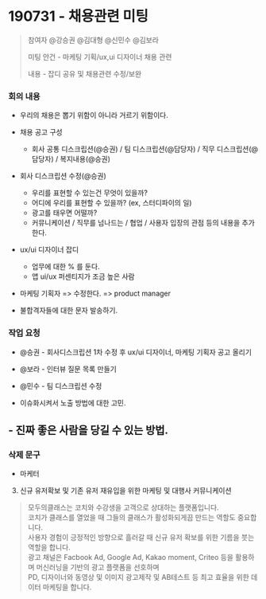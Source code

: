 # 190731 - 채용관련 미팅
> 참여자 @강승권 @김대형 @신민수 @김보라
>
> 미팅 안건 - 마케팅 기획/ux,ui 디자이너 채용 관련
>
> 내용 - 잡디 공유 및 채용관련 수정/보완  



### 회의 내용
- 우리의 채용은 뽑기 위함이 아니라 거르기 위함이다.

- 채용 공고 구성  
  - 회사 공통 디스크립션(@승권) / 팀 디스크립션(@담당자) / 직무 디스크립션(@담당자) / 복지내용(@승권)

- 회사 디스크립션 수정(@승권)
  - 우리를 표현할 수 있는건 무엇이 있을까?  
  - 어디에 우리를 표현할 수 있을까? (ex, 스터디파이의 일)  
  - 광고를 태우면 어떨까?
  - 커뮤니케이션 / 직무를 넘나드는 / 협업 / 사용자 입장의 관점 등의 내용을 추가한다.

- ux/ui 디자이너 잡디  
  - 업무에 대한 % 를 둔다.  
  - 앱 ui/ux 퍼센티지가 조금 높은 사람
- 마케팅 기획자 => 수정한다. => product manager  

- 불합격자들에 대한 문자 발송하기.  



### 작업 요청
- @승권 - 회사디스크립션 1차 수정 후 ux/ui 디자이너, 마케팅 기획자 공고 올리기  
- @보라 - 인터뷰 질문 목록 만들기  
- @민수 - 팀 디스크립션 수정  

- 이슈화시켜서 노출 방법에 대한 고민.  
## - 진짜 좋은 사람을 당길 수 있는 방법.


### 삭제 문구  

- 마케터
 3. 신규 유저확보 및 기존 유저 재유입을 위한 마케팅 및 대행사 커뮤니케이션  
 > 모두의클래스는 코치와 수강생을 고객으로 상대하는 플랫폼입니다.  
 코치가 클래스를 열었을 때 그들의 클래스가 활성화되게끔 만드는 역할도 중요합니다.  
 사용자 경험이 긍정적인 방향으로 흘러갈 때 신규 유저 확보를 위한 기름을 붓는 역할을 합니다.  
 광고 채널은 Facbook Ad, Google Ad, Kakao moment, Criteo 등을 활용하며 머신러닝을 기반의 광고 플랫폼을 선호하며  
 PD, 디자이너와 동영상 및 이미지 광고제작 및 AB테스트 등 최고 효율을 위한 데이터 마케팅을 합니다.





